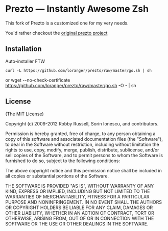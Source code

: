 Prezto — Instantly Awesome Zsh
==============================

This fork of Prezto is a customized one for my very needs.

You'd rather checkout the [original prezto project](https://github.com/sorin-ionescu/prezto)


Installation
------------

Auto-installer FTW

	curl -L https://github.com/loranger/prezto/raw/master/go.sh | sh
or
	wget --no-check-certificate https://github.com/loranger/prezto/raw/master/go.sh -O - | sh

License
-------

(The MIT License)

Copyright (c) 2009-2012 Robby Russell, Sorin Ionescu, and contributors.

Permission is hereby granted, free of charge, to any person obtaining a copy of
this software and associated documentation files (the "Software"), to deal in
the Software without restriction, including without limitation the rights to
use, copy, modify, merge, publish, distribute, sublicense, and/or sell copies
of the Software, and to permit persons to whom the Software is furnished to do
so, subject to the following conditions:

The above copyright notice and this permission notice shall be included in all
copies or substantial portions of the Software.

THE SOFTWARE IS PROVIDED "AS IS", WITHOUT WARRANTY OF ANY KIND, EXPRESS OR
IMPLIED, INCLUDING BUT NOT LIMITED TO THE WARRANTIES OF MERCHANTABILITY,
FITNESS FOR A PARTICULAR PURPOSE AND NONINFRINGEMENT. IN NO EVENT SHALL THE
AUTHORS OR COPYRIGHT HOLDERS BE LIABLE FOR ANY CLAIM, DAMAGES OR OTHER
LIABILITY, WHETHER IN AN ACTION OF CONTRACT, TORT OR OTHERWISE, ARISING FROM,
OUT OF OR IN CONNECTION WITH THE SOFTWARE OR THE USE OR OTHER DEALINGS IN THE
SOFTWARE.